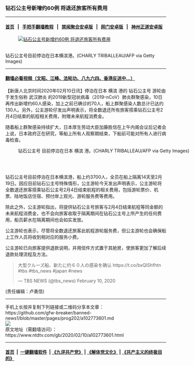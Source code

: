 ### 钻石公主号新增约60例 将退还旅客所有费用
------------------------

#### [首页](https://github.com/gfw-breaker/banned-news1/blob/master/README.md) &nbsp;&nbsp;|&nbsp;&nbsp; [手把手翻墙教程](https://github.com/gfw-breaker/guides/wiki) &nbsp;&nbsp;|&nbsp;&nbsp; [禁闻聚合安卓版](https://github.com/gfw-breaker/bn-android) &nbsp;&nbsp;|&nbsp;&nbsp; [网门安卓版](https://github.com/oGate2/oGate) &nbsp;&nbsp;|&nbsp;&nbsp; [神州正道安卓版](https://github.com/SzzdOgate/update) 



<div><div class="featured_image">
 <a href="https://i.ntdtv.com/assets/uploads/2020/02/GettyImages-1199763889.jpg" target="_blank">
  <figure>
   <img alt="钻石公主号新增约60例 将退还旅客所有费用" src="https://i.ntdtv.com/assets/uploads/2020/02/GettyImages-1199763889-800x450.jpg"/>
  </figure><br/>
 </a>
 <span class="caption">
  钻石公主号目前停泊在日本横滨港。(CHARLY TRIBALLEAU/AFP via Getty Images)
 </span>
</div>
</div><hr/>

#### [翻墙必看视频（文昭、江峰、法轮功、八九六四、香港反送中...）](http://167.172.214.107/home.html)

<div><div class="post_content" itemprop="articleBody">
 <p>
  【新唐人北京时间2020年02月10日讯】停泊在日本
  <ok href="https://www.ntdtv.com/gb/横滨.htm">
   横滨
  </ok>
  港的
  <ok href="https://www.ntdtv.com/gb/钻石公主号.htm">
   钻石公主号
  </ok>
  游轮由于发生俗称
  <ok href="https://www.ntdtv.com/gb/武汉肺炎.htm">
   武汉肺炎
  </ok>
  的2019新型冠状病毒（2019-nCoV）肺炎群聚感染，10日再传出新增约60人感染，加上之前已确诊的70人，船上群聚感染人数总计已达约130人。另外，公主游轮仔发出声明表示，将全数退还所有旅客搭乘钻石公主号2月4日结束的航程相关费用，附赠未来航程消费金。
 </p>
 <p>
  随着船上群聚感染持续扩大，日本厚生劳动大臣加藤胜信在上午内阁会议后记者会上说，日本政府正在研究，等船上所有人观察期结束，下船前可能对所有人进行病毒检查。
 </p>
 <figure class="wp-caption alignnone" id="attachment_102773615" style="width: 600px">
  <img alt="" class="size-medium wp-image-102773615" src="https://i.ntdtv.com/assets/uploads/2020/02/GettyImages-1199768564-600x400.jpg">
   <br/><figcaption class="wp-caption-text">
    <ok href="https://www.ntdtv.com/gb/钻石公主号.htm">
     钻石公主号
    </ok>
    目前停泊在日本
    <ok href="https://www.ntdtv.com/gb/横滨.htm">
     横滨
    </ok>
    港。(CHARLY TRIBALLEAU/AFP via Getty Images)
   </figcaption><br/>
  </img>
 </figure><br/>
 <p>
  钻石公主号目前停泊在日本横滨港，船上约3700人，全员在船上隔离14天至2月19日。因应目前钻石公主号特殊情形，公主游轮今天发出声明表示，公主游轮将全数退还旅客搭乘钻石公主号2月4日结束航程的相关费用，包括游轮票价、机票、陆地饭店住宿、预付岸上观光、游轮服务费等费用。
 </p>
 <p>
  除此之外，公主游轮指出，将提供钻石公主号旅客与2月4日结束航程等同金额的未来航程消费金，也不会向旅客收取于隔离期间在钻石公主号上所产生的任何费用，船员薪水在隔离期间也会如实发放。
 </p>
 <p>
  公主游轮也表示，尽管将全数退还旅客此航程游轮服务费，但公主游轮也会确保船上工作人员将收到相对应的服务小费。
 </p>
 <p>
  公主游轮已向旅客提供退款说明，并用信件方式置于其舱房，使旅客更加了解后续退款处理流程及方法。
 </p>
 <blockquote class="twitter-tweet">
  <p dir="ltr" lang="ja">
   大型クルーズ船、新たに约６０人の感染を确认
   <ok href="https://t.co/bxQlShfhtn">
    https://t.co/bxQlShfhtn
   </ok>
   <ok href="https://twitter.com/hashtag/tbs?src=hash&amp;ref_src=twsrc%5Etfw">
    #tbs
   </ok>
   <ok href="https://twitter.com/hashtag/tbs_news?src=hash&amp;ref_src=twsrc%5Etfw">
    #tbs_news
   </ok>
   <ok href="https://twitter.com/hashtag/japan?src=hash&amp;ref_src=twsrc%5Etfw">
    #japan
   </ok>
   <ok href="https://twitter.com/hashtag/news?src=hash&amp;ref_src=twsrc%5Etfw">
    #news
   </ok>
  </p>
  <p>
   — TBS NEWS (@tbs_news)
   <ok href="https://twitter.com/tbs_news/status/1226737643993481216?ref_src=twsrc%5Etfw">
    February 10, 2020
   </ok>
  </p>
 </blockquote>
 <p>
  <script async="" charset="utf-8" src="https://platform.twitter.com/widgets.js">
  </script>
 </p>
 <p>
  (责任编辑：卢勇信)
 </p>
 <div class="single_ad">
 </div>
</div>
</div>
<hr/>
手机上长按并复制下列链接或二维码分享本文章：<br/>
https://github.com/gfw-breaker/banned-news1/blob/master/pages/prog202/a102773601.md <br/>
<a href='https://github.com/gfw-breaker/banned-news1/blob/master/pages/prog202/a102773601.md'><img src='https://github.com/gfw-breaker/banned-news1/blob/master/pages/prog202/a102773601.md.png'/></a> <br/>
原文地址（需翻墙访问）：https://www.ntdtv.com/gb/2020/02/10/a102773601.html


------------------------
#### [首页](https://github.com/gfw-breaker/banned-news1/blob/master/README.md) &nbsp;|&nbsp; [一键翻墙软件](https://github.com/gfw-breaker/nogfw/blob/master/README.md) &nbsp;| [《九评共产党》](https://github.com/gfw-breaker/9ping.md/blob/master/README.md#九评之一评共产党是什么) | [《解体党文化》](https://github.com/gfw-breaker/jtdwh.md/blob/master/README.md) | [《共产主义的终极目的》](https://github.com/gfw-breaker/gczydzjmd.md/blob/master/README.md)


<img src='http://gfw-breaker.win/banned-news/pages/prog202/a102773601.md' width='0px' height='0px'/>